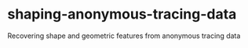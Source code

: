 # shaping-anonymous-tracing-data
Recovering shape and geometric features from anonymous tracing data
